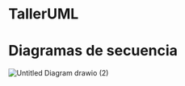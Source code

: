 # TallerUML

# Diagramas de secuencia

![Untitled Diagram drawio (2)](https://user-images.githubusercontent.com/85514342/175170604-3cbdb4a1-7733-48a2-ad23-82124ecc0583.png)
